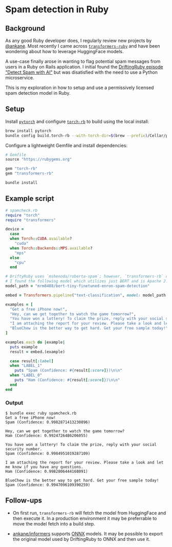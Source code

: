 # Spam detection in Ruby

## Background

As any good Ruby developer does, I regularly review new projects by [@ankane](https://github.com/ankane). 
Most recently I came across [`transformers-ruby`](https://github.com/ankane/transformers-ruby) and have been wondering about how to leverage HuggingFace models.

A use-case finally arose in wanting to flag potential spam messages from users in a Ruby on Rails application. I initial found the [DriftingRuby episode "Detect Spam with AI"](https://www.driftingruby.com/episodes/detect-spam-with-ai) but was disatisfied with the need to use a Python microservice.

This is my exploration in how to setup and use a permissively licensed spam detection model in Ruby.

## Setup

Install [`pytorch`](https://pytorch.org/) and configure [`torch-rb`](https://github.com/ankane/torch.rb) to build using the local install:

```sh
brew install pytorch
bundle config build.torch-rb --with-torch-dir=$(brew --prefix)/Cellar/pytorch/2.5.1_1
```

Configure a lightweight Gemfile and install dependencies:

```rb
# Gemfile
source "https://rubygems.org"

gem "torch-rb"
gem "transformers-rb"
```

```sh
bundle install
```

## Example script

```rb
# spamcheck.rb
require "torch"
require "transformers"

device =
  case
  when Torch::CUDA.available?
    "cuda"
  when Torch::Backends::MPS.available?
    "mps"
  else
    "cpu"
  end

# DriftyRuby uses `mshenoda/roberta-spam`; however, `transformers-rb` does not yet support RoBERTa models.
# I found the following model which utilizes just BERT and is Apache 2.0 licensed.
model_path = "mrm8488/bert-tiny-finetuned-enron-spam-detection"

embed = Transformers.pipeline("text-classification", model: model_path, device: device)

examples = [
  "Get a free iPhone now!",
  "Hey, can we get together to watch the game tomorrow?",
  "You have won a lottery! To claim the prize, reply with your social security number.",
  "I am attaching the report for your review. Please take a look and let me know if you have any questions.",
  "BlueChew is the better way to get hard. Get your free sample today!",
]

examples.each do |example|
  puts example
  result = embed.(example)

  case result[:label]
  when "LABEL_1"
    puts "Spam (Confidence: #{result[:score]})\n\n"
  when "LABEL_0"
    puts "Ham (Confidence: #{result[:score]})\n\n"
  end
end

```

### Output

```
$ bundle exec ruby spamcheck.rb
Get a free iPhone now!
Spam (Confidence: 0.9982871413230896)

Hey, can we get together to watch the game tomorrow?
Ham (Confidence: 0.9924726486206055)

You have won a lottery! To claim the prize, reply with your social security number.
Spam (Confidence: 0.9984951019287109)

I am attaching the report for your review. Please take a look and let me know if you have any questions.
Ham (Confidence: 0.9982806444168091)

BlueChew is the better way to get hard. Get your free sample today!
Spam (Confidence: 0.9947096109390259)
```

## Follow-ups

- On first run, `transformers-rb` will fetch the model from HuggingFace and then execute it. In a production environment it may be preferrable to move the model fetch into a build step.

- [ankane/informers](https://github.com/ankane/informers) supports [ONNX](https://onnx.ai) models. It may be possible to export the original model used by DriftingRuby to ONNX and then use it.
